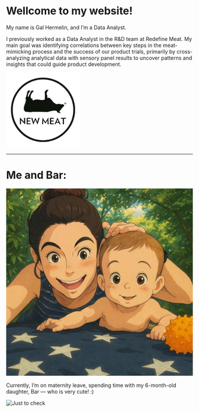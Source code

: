 <link rel="stylesheet" href="style.css">

# Wellcome to my website!
My name is Gal Hermelin, and I’m a Data Analyst.


I previously worked as a Data Analyst in the R&D team at Redefine Meat.
My main goal was identifying correlations between key steps in the meat-mimicking process and the success of our product trials, primarily by cross-analyzing analytical data with sensory panel results to uncover patterns and insights that could guide product development.



<img src="https://raw.githubusercontent.com/Galherm/Galherm.github.io/main/Black_New_Meat-removebg-preview%20(2).png" alt="Redefinemeat logo" width="200"/>


---
# Me and Bar:

![a pic of me and Bar](https://raw.githubusercontent.com/Galherm/Galherm.github.io/main/IMG-20250403-WA0002.jpg)

Currently, I’m on maternity leave, spending time with my 6-month-old daughter, Bar — who is very cute! :)

![Just to check](https://giraffeconservation.org/wp-content/uploads/2024/11/featured-16-9_topaz-bobby-jo-photography-25-2048x1152.jpg.webp)
